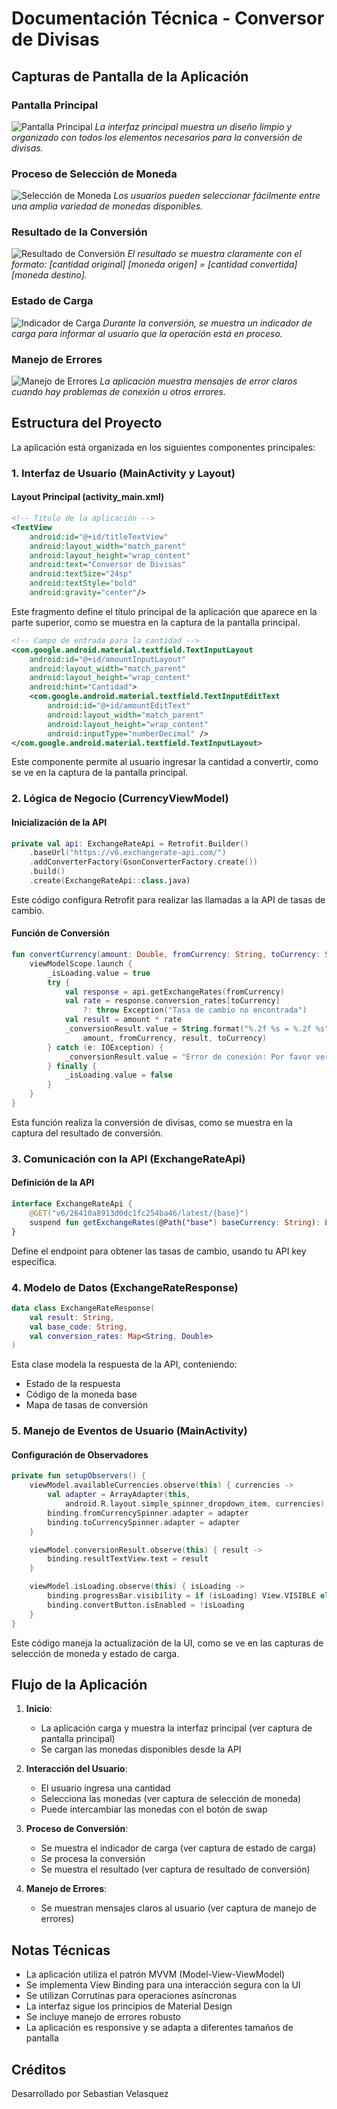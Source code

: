 # Documentación Técnica - Conversor de Divisas

## Capturas de Pantalla de la Aplicación

### Pantalla Principal
![Pantalla Principal](docs/images/main_screen.png.jpg)
*La interfaz principal muestra un diseño limpio y organizado con todos los elementos necesarios para la conversión de divisas.*

### Proceso de Selección de Moneda
![Selección de Moneda](docs/images/currency_selection.png.jpg)
*Los usuarios pueden seleccionar fácilmente entre una amplia variedad de monedas disponibles.*

### Resultado de la Conversión
![Resultado de Conversión](docs/images/conversion_result.png.jpg)
*El resultado se muestra claramente con el formato: [cantidad original] [moneda origen] = [cantidad convertida] [moneda destino].*

### Estado de Carga
![Indicador de Carga](docs/images/loading_state.png.jpg)
*Durante la conversión, se muestra un indicador de carga para informar al usuario que la operación está en proceso.*

### Manejo de Errores
![Manejo de Errores](docs/images/error_handling.png.jpg)
*La aplicación muestra mensajes de error claros cuando hay problemas de conexión u otros errores.*

## Estructura del Proyecto

La aplicación está organizada en los siguientes componentes principales:

### 1. Interfaz de Usuario (MainActivity y Layout)

#### Layout Principal (activity_main.xml)
```xml
<!-- Título de la aplicación -->
<TextView
    android:id="@+id/titleTextView"
    android:layout_width="match_parent"
    android:layout_height="wrap_content"
    android:text="Conversor de Divisas"
    android:textSize="24sp"
    android:textStyle="bold"
    android:gravity="center"/>
```
Este fragmento define el título principal de la aplicación que aparece en la parte superior, como se muestra en la captura de la pantalla principal.

```xml
<!-- Campo de entrada para la cantidad -->
<com.google.android.material.textfield.TextInputLayout
    android:id="@+id/amountInputLayout"
    android:layout_width="match_parent"
    android:layout_height="wrap_content"
    android:hint="Cantidad">
    <com.google.android.material.textfield.TextInputEditText
        android:id="@+id/amountEditText"
        android:layout_width="match_parent"
        android:layout_height="wrap_content"
        android:inputType="numberDecimal" />
</com.google.android.material.textfield.TextInputLayout>
```
Este componente permite al usuario ingresar la cantidad a convertir, como se ve en la captura de la pantalla principal.

### 2. Lógica de Negocio (CurrencyViewModel)

#### Inicialización de la API
```kotlin
private val api: ExchangeRateApi = Retrofit.Builder()
    .baseUrl("https://v6.exchangerate-api.com/")
    .addConverterFactory(GsonConverterFactory.create())
    .build()
    .create(ExchangeRateApi::class.java)
```
Este código configura Retrofit para realizar las llamadas a la API de tasas de cambio.

#### Función de Conversión
```kotlin
fun convertCurrency(amount: Double, fromCurrency: String, toCurrency: String) {
    viewModelScope.launch {
        _isLoading.value = true
        try {
            val response = api.getExchangeRates(fromCurrency)
            val rate = response.conversion_rates[toCurrency] 
                ?: throw Exception("Tasa de cambio no encontrada")
            val result = amount * rate
            _conversionResult.value = String.format("%.2f %s = %.2f %s", 
                amount, fromCurrency, result, toCurrency)
        } catch (e: IOException) {
            _conversionResult.value = "Error de conexión: Por favor verifica tu conexión a internet"
        } finally {
            _isLoading.value = false
        }
    }
}
```
Esta función realiza la conversión de divisas, como se muestra en la captura del resultado de conversión.

### 3. Comunicación con la API (ExchangeRateApi)

#### Definición de la API
```kotlin
interface ExchangeRateApi {
    @GET("v6/26410a8913d0dc1fc254ba46/latest/{base}")
    suspend fun getExchangeRates(@Path("base") baseCurrency: String): ExchangeRateResponse
}
```
Define el endpoint para obtener las tasas de cambio, usando tu API key específica.

### 4. Modelo de Datos (ExchangeRateResponse)

```kotlin
data class ExchangeRateResponse(
    val result: String,
    val base_code: String,
    val conversion_rates: Map<String, Double>
)
```
Esta clase modela la respuesta de la API, conteniendo:
- Estado de la respuesta
- Código de la moneda base
- Mapa de tasas de conversión

### 5. Manejo de Eventos de Usuario (MainActivity)

#### Configuración de Observadores
```kotlin
private fun setupObservers() {
    viewModel.availableCurrencies.observe(this) { currencies ->
        val adapter = ArrayAdapter(this, 
            android.R.layout.simple_spinner_dropdown_item, currencies)
        binding.fromCurrencySpinner.adapter = adapter
        binding.toCurrencySpinner.adapter = adapter
    }

    viewModel.conversionResult.observe(this) { result ->
        binding.resultTextView.text = result
    }

    viewModel.isLoading.observe(this) { isLoading ->
        binding.progressBar.visibility = if (isLoading) View.VISIBLE else View.GONE
        binding.convertButton.isEnabled = !isLoading
    }
}
```
Este código maneja la actualización de la UI, como se ve en las capturas de selección de moneda y estado de carga.

## Flujo de la Aplicación

1. **Inicio**:
   - La aplicación carga y muestra la interfaz principal (ver captura de pantalla principal)
   - Se cargan las monedas disponibles desde la API

2. **Interacción del Usuario**:
   - El usuario ingresa una cantidad
   - Selecciona las monedas (ver captura de selección de moneda)
   - Puede intercambiar las monedas con el botón de swap

3. **Proceso de Conversión**:
   - Se muestra el indicador de carga (ver captura de estado de carga)
   - Se procesa la conversión
   - Se muestra el resultado (ver captura de resultado de conversión)

4. **Manejo de Errores**:
   - Se muestran mensajes claros al usuario (ver captura de manejo de errores)

## Notas Técnicas

- La aplicación utiliza el patrón MVVM (Model-View-ViewModel)
- Se implementa View Binding para una interacción segura con la UI
- Se utilizan Corrutinas para operaciones asíncronas
- La interfaz sigue los principios de Material Design
- Se incluye manejo de errores robusto
- La aplicación es responsive y se adapta a diferentes tamaños de pantalla

## Créditos
Desarrollado por Sebastian Velasquez 